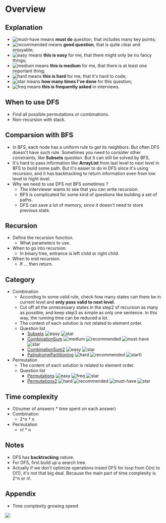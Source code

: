 # Overview

## Explanation

- ![must-have][must-have] means __must do__ question, that includes many key points;
- ![recommended][recommended] means __good question__, that is quite clear and enjoyable;
- ![easy][easy] means __this is easy__ for me, that there might only be no fancy things;
- ![medium][medium] means __this is medium__ for me, that there is at least one important thing;
- ![hard][hard] means __this is hard__ for me, that it's hard to code;
- ![star][star] means __how many times I've done__ for this question;
- ![freq][freq] means __this is frequently asked__ in interviews.

## When to use DFS

- Find all possible permutations or combinations.
- Non-recursion with stack.

## Comparsion with BFS

- In BFS, each node has a uniform rule to get its neighbors. But often DFS doesn't have such rule. Sometimes you need to consider other constraints, like __Subsets__ question. But it can still be solved by BFS.
- It's hard to pass information like __ArrayList__ from last level to next level in BFS to build some path. But it's easier to do in DFS since it's using recursion, and it has backtracking to return information even from low level to hight level.
- Why we need to use DFS not BFS sometimes ?
  - The interviewer wants to see that you can write recursion.
  - BFS is complicated for some kind of questions like building a set of paths.
  - DFS can save a lot of memory, since it doesn't need to store previous state.

## Recursion

- Define the recursion function.
  - What parameters to use.
- When to go into recursion.
  - In binary tree, entrance is left child or right child.
- When to end recursion.
  - If ... then return.

## Category

- Combination
  - According to some valid rule, check how many states can there be in current level and **only pass valid to next level**.
  - Cut off all the unnecessary states in the step2 of recursion as many as possible, and keep step3 as simple as only one sentence. In this way, the running time can be reduced a lot.
  - The content of each solution is not related to element order.
  - Question list
    - [Subsets](Subsets.md) ![easy][easy] ![star][star]
    - [CombinationSum](CombinationSum.md) ![medium][medium] ![recommended][recommended] ![must-have][must-have] ![star][star]
    - [CombinationSum2](CombinationSum2.md) ![easy][easy] ![star][star]
    - [PalindromePartitioning](PalindromePartitioning.md) ![hard][hard] ![recommended][recommended] ![star0][star0]
- Permutation
  - The content of each solution is related to element order.
  - Question list
    - [Permutations](Permutations.md) ![easy][easy] ![freq][freq] ![star][star]
    - [Permutations2](Permutations2.md) ![hard][hard] ![recommended][recommended] ![must-have][must-have] ![star][star]

## Time complexity

- O(numer of answers * time spent on each answer)
- Combination
  - 2^n * n
- Permutation
  - n! * n

## Notes

- DFS has __backtracking__ nature.
- For DFS, first build up a search tree.
- Actually if we don't optimize operations insied DFS for loop from O(n) to O(1), it's not that big deal. Because the main part of time complexity is 2^n or n!.

## Appendix

- Time complexity growing speed

![](https://farm5.staticflickr.com/4189/34646069805_ca6c55be8e_o.png)

[must-have]: https://jaywcjlove.github.io/sb/ico/min-bibei.svg
[recommended]: https://jaywcjlove.github.io/sb/ico/min-tuijian.svg
[easy]: https://jaywcjlove.github.io/sb/ico/min-free.svg
[medium]: https://jaywcjlove.github.io/sb/ico/min-oss.svg
[hard]: https://jaywcjlove.github.io/sb/ico/min-hot.svg
[freq]: https://jaywcjlove.github.io/sb/ico/min-app-store.svg
[star]: https://jaywcjlove.github.io/sb/star/red.svg
[star0]: https://jaywcjlove.github.io/sb/star/gray.svg
[star1]: https://jaywcjlove.github.io/sb/star/red1.svg
[star2]: https://jaywcjlove.github.io/sb/star/red2.svg
[star3]: https://jaywcjlove.github.io/sb/star/red3.svg
[star4]: https://jaywcjlove.github.io/sb/star/red4.svg
[star5]: https://jaywcjlove.github.io/sb/star/red5.svg